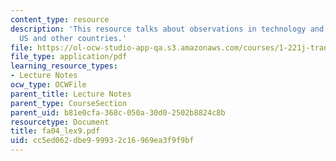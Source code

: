 ```yaml
---
content_type: resource
description: 'This resource talks about observations in technology and operations:
  US and other countries.'
file: https://ol-ocw-studio-app-qa.s3.amazonaws.com/courses/1-221j-transportation-systems-fall-2004/cc5ed062dbe999932c16969ea3f9f9bf_fa04_lex9.pdf
file_type: application/pdf
learning_resource_types:
- Lecture Notes
ocw_type: OCWFile
parent_title: Lecture Notes
parent_type: CourseSection
parent_uid: b81e0cfa-368c-050a-30d0-2502b8824c8b
resourcetype: Document
title: fa04_lex9.pdf
uid: cc5ed062-dbe9-9993-2c16-969ea3f9f9bf
---
```

